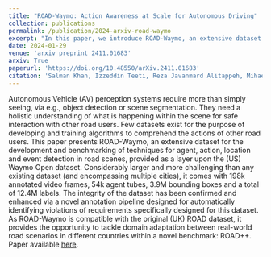 ```yaml
---
title: "ROAD-Waymo: Action Awareness at Scale for Autonomous Driving"
collection: publications
permalink: /publication/2024-arxiv-road-waymo
excerpt: "In this paper, we introduce ROAD-Waymo, an extensive dataset for the development and benchmarking of techniques for agent, action, location and event detection in road scenes, provided as a layer upon the (US) Waymo Open dataset. As ROAD-Waymo is compatible with the original (UK) ROAD dataset, it provides the opportunity to tackle domain adaptation between real-world road scenarios in different countries within a novel benchmark: ROAD++."
date: 2024-01-29
venue: 'arxiv preprint 2411.01683'
arxiv: True
paperurl: 'https://doi.org/10.48550/arXiv.2411.01683'
citation: 'Salman Khan, Izzeddin Teeti, Reza Javanmard Alitappeh, Mihaela C. Stoian, Eleonora Giunchiglia, Gurkirt Singh, Andrew Bradley, Fabio Cuzzolin. ROAD-Waymo: Action Awareness at Scale for Autonomous Driving. arXiv preprint 2411.01683, 2024'
---
```


Autonomous Vehicle (AV) perception systems require more than simply seeing, via e.g., object detection or scene segmentation. They need a holistic understanding of what is happening within the scene for safe interaction with other road users. Few datasets exist for the purpose of developing and training algorithms to comprehend the actions of other road users. This paper presents ROAD-Waymo, an extensive dataset for the development and benchmarking of techniques for agent, action, location and event detection in road scenes, provided as a layer upon the (US) Waymo Open dataset. Considerably larger and more challenging than any existing dataset (and encompassing multiple cities), it comes with 198k annotated video frames, 54k agent tubes, 3.9M bounding boxes and a total of 12.4M labels. The integrity of the dataset has been confirmed and enhanced via a novel annotation pipeline designed for automatically identifying violations of requirements specifically designed for this dataset. 
As ROAD-Waymo is compatible with the original (UK) ROAD dataset, it provides the opportunity to tackle domain adaptation between real-world road scenarios in different countries within a novel benchmark: ROAD++. 
Paper available [here](https://doi.org/10.48550/arXiv.2411.01683).
